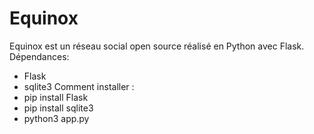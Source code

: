 # Equinox

Equinox est un réseau social open source réalisé en Python avec Flask.
Dépendances:
 - Flask
 - sqlite3
Comment installer :
 - pip install Flask
 - pip install sqlite3
 - python3 app.py
